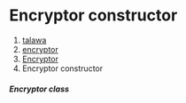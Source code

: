 
<div>

# Encryptor constructor

</div>










1.  [talawa](../../index.html)
2.  [encryptor](../../utils_encryptor/)
3.  [Encryptor](../../utils_encryptor/Encryptor-class.html)
4.  Encryptor constructor

##### Encryptor class







